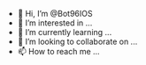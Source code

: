 - 👋 Hi, I’m @Bot96IOS
- 👀 I’m interested in ...
- 🌱 I’m currently learning ...
- 💞️ I’m looking to collaborate on ...
- 📫 How to reach me ...

<!---
Bot96IOS/Bot96IOS is a ✨ special ✨ repository because its `README.md` (this file) appears on your GitHub profile.
You can click the Preview link to take a look at your changes.
--->
